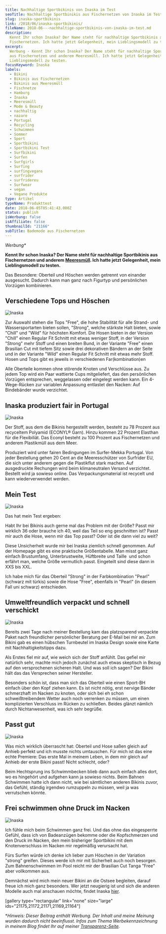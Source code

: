 ```yaml
---
title: Nachhaltige Sportbikinis von Inaska im Test
seoTitle: Nachhaltige Sportbinikis aus Fischernetzen von Inaska im Test
slug: inaska-sportbikinis
link: /2018/06/inaska-sportbikinis/
fileName: 2018-06---nachhaltige-sportbikinis-von-inaska-im-test.md
description:
  Kennt Ihr schon Inaska? Der Name steht für nachhaltige Sportbikinis aus
  Fischernetzen. Ich hatte jetzt Gelegenheit, mein Lieblingsmodell zu testen.
excerpt:
  Werbung - Kennt Ihr schon Inaska? Der Name steht für nachhaltige Sportbikinis
  aus Fischernetzen und anderem Meeresmüll. Ich hatte jetzt Gelegenheit, mein
  Lieblingsmodell zu testen.
focusKeyword: Inaska
labels:
  - Bikini
  - Bikinis aus Fischernetzen
  - Bikinis aus Meeresmüll
  - Fischnetze
  - Hamburg
  - Inaska
  - Meeresmüll
  - Mode & Beauty
  - nachhaltig
  - nazare
  - Portugal
  - Recycling
  - Schwimmen
  - Sommer
  - Sport
  - Sportbikini
  - Sportbikini Test
  - Surfbikini
  - Surfen
  - Surfgirls
  - Surfing
  - surfingvegans
  - surfrider
  - surfridereu
  - Surfwear
  - vegan
  - Vegane Produkte
type: Artikel
typeName: Produkttest
date: 2018-06-05T05:41:43.000Z
status: publish
isWerbung: false
isAffiliate: false
thumbnailId: "21166"
subTitle: Bademode aus Fischernetzen
---
```


<em>Werbung\*</em>

<strong>Kennt Ihr schon Inaska? Der Name steht für nachhaltige Sportbikinis aus
Fischernetzen und anderem
<a href="http://cardamonchai.com/2017/08/kenia-sagt-plastiktueten-nein-danke/">Meeresmüll</a>.
Ich hatte jetzt Gelegenheit, mein Lieblingsmodell zu testen.</strong>

Das Besondere: Oberteil und Höschen werden getrennt von einander ausgesucht.
Dadurch kann man ganz nach Figurtyp und persönlichen Vorzügen kombinieren.

## Verschiedene Tops und Höschen

![Inaska](http://cardamonchai.com/wp-content/uploads/2018/06/42533727991_67d70a3cb6_z-400x300.jpg)

Zur Auswahl stehen die Tops "Free", die hohe Stabilität für alle Strand- und
Wassersportarten bieten sollen, "Strong", welche stärkste Halt bieten, sowie
"Chill" und "Wild" für höchsten Komfort. Die Hosen bieten in der Version "Chill"
einen Regular Fit Schnitt mit etwas weniger Stoff, in der Version "Strong" mehr
Stoff und einen breiten Bund, in der Variante "Free" einen Brasilian Cut mit
tiefem Sitz sowie drei dekorativen Bändern an der Seite und in der Variante
"Wild" einen Regular Fit Schnitt mit etwas mehr Stoff. Hosen und Tops gibt es
jeweils in verschiedenen Far(kombination)en

Alle Oberteile kommen ohne störende Knoten und Verschlüsse aus. Zu jedem Top
wird ein Paar wattierte Cups mitgeliefert, das den persönlichen Vorzügen
entsprechen, weggelassen oder eingelegt werden kann. Ein 4-Wege-Rücken zur
variablen Anpassung entlastet den Nacken: Auf Bindebänder wurde verzichtet.

## Inaska produziert fair in Portugal

![Inaska](http://cardamonchai.com/wp-content/uploads/2018/06/27662943337_e6554c84dc_z-400x300.jpg)

Der Stoff, aus dem die Bikinis hergestellt werden, besteht zu 78 Prozent aus
recyceltem Polyamid (ECONYL® Garn). Hinzu kommen 22 Prozent Elasthan für die
Flexibiliät. Das Econyl besteht zu 100 Prozent aus Fischernetzen und anderem
Plastikmüll aus dem Meer.

Produziert wird unter fairen Bedingungen im Surfer-Mekka Portugal. Von jeder
Bestellung gehen 20 Cent an die Meeresschützer von Surfrider EU, die sich unter
anderem gegen die Plastikflut stark machen. Auf ausgedruckte Rechungen wird beim
klimaneutralen Versand verzichtet. Bestellt wird ja sowieso online. Das
Verpackungsmaterial ist recycelt und kann wiederverwendet werden.

## Mein Test

![Inaska](http://cardamonchai.com/wp-content/uploads/2018/06/41631456165_f9851efcbe_z-400x300.jpg)

Das hat mein Test ergeben:

Habt Ihr bei Bikinis auch gerne mal das Problem mit der Größe? Passt mir
wirklich 36 oder brauche ich 40, weil das Teil so eng geschnitten ist? Passt mir
auch die Hose, wenn mir das Top passt? Oder ist die dann viel zu weit?

Diese Unsicherheit wurde mir bei Inaska ziemlich schnell genommen. Auf der
Homepage gibt es eine praktische Größentabelle. Man misst ganz einfach
Brustumfang, Unterbrustweite, Hüftbreite und Taille  und schon erfährt man,
welche Größe vermutlich passt. Eingeteilt sind diese dann in XXS bis XXL.

Ich habe mich für das Oberteil "Strong" in der Farbkombination "Pearl" (schwarz
mit türkis) sowie die Hose "Free", ebenfalls in "Pearl" (in diesem Fall uni
schwarz) entschieden.

## Umweltfreundlich verpackt und schnell verschickt

![Inaska](http://cardamonchai.com/wp-content/uploads/2018/06/42533738911_8847fcdeb6_z-400x300.jpg)

Bereits zwei Tage nach meiner Bestellung kam das platzsparend verpackte Paket
nach freundlicher persönlicher Beratung per E-Mail bei mir an. Zum Bikini gab es
einen hübschen Turnbeutel im Inaska Design sowie eine Karte mit
Nachhaltigkeitstipps dazu.

Als Erstes fiel mir auf, wie weich sich der Stoff anfühlt. Das gefiel mir
natürlich sehr, machte mich jedoch zunächst auch etwas skeptisch in Bezug auf
den versprochenen sicheren Halt. Und was soll ich sagen? Der Bikini hält das das
Versprechen seiner Hersteller.

Besonders schön ist, dass man sich das Oberteil wie einen Sport-BH einfach über
den Kopf ziehen kann. Es ist nicht nötig, erst nervige Bänder schmerzhaft im
Nacken zu knoten, oder sich bei eh schon schweißtreibendem Wetter auch noch
verrenken zu müssen, um einen komplizierten Verschluss im Rücken zu schließen.
Beides glänzt nämlich durch Nichtanwesenheit, was ich sehr begrüße.

## Passt gut

![Inaska](http://cardamonchai.com/wp-content/uploads/2018/06/41631467815_c72362e389_z-400x300.jpg)

Was mich wirklich überrascht hat: Oberteil und Hose saßen gleich auf Anhieb
perfekt und ich musste nichts umtauschen. Für mich ist das eine echte Premiere:
Das erste Mal in meinem Leben, in dem mir gleich auf Anhieb der erste Bikini
passt! Nicht schlecht, oder?

Beim Hechtsprung ins Schwimmbecken blieb dann auch einfach alles dort, wo es
hingehört und aufgehen kann ja sowieso nichts. Beim Bahnen Schwimmen hatte ich
dann nicht, wie bei sämtlichen anderen Bikinis zuvor, das Gefühl, ständig
irgendwo rumzuppeln zu müssen, weil ja was verrutschen könnte.

## Frei schwimmen ohne Druck im Nacken

![Inaska](http://cardamonchai.com/wp-content/uploads/2018/06/41631463225_10ce673721_z-400x300.jpg)

Ich fühle mich beim Schwimmen ganz frei. Und das ohne das eingesperrte Gefühl,
dass ich von Badeanzügen bekomme oder die Kopfschmerzen und den Druck im Nacken,
den mein bisheriger Sportbikini mit dem Knotenverschluss im Nacken mir
regelmäßig verursacht hat.

Fürs Surfen würde ich denke ich lieber zum Höschen in der Variation "strong"
greifen. Dieses werde ich mir mit Sicherheit auch noch besorgen. Zum
Bahnenschwimmen im Pool reicht mir der Brasilian Cut Tanga "Free" aber
vollkommen aus.

Demnächst wird mich mein neuer Bikini an die Ostsee begleiten, darauf freue ich
mich ganz besonders. Wer jetzt neugierig ist und sich die anderen Modelle auch
mal anschauen möchte, findet Inaska
<a href="https://www.inaska-swimwear.com/shop/" target="_blank" rel="noopener">hier</a>.

[gallery type="rectangular" link="none" size="large"
ids="21175,21172,21171,21169,21164"]

\*<em>Hinweis: Dieser Beitrag enthält Werbung. Der Inhalt und meine Meinung
wurden dadurch nicht beeinflusst. Infos zum Thema Werbekennzeichnung in meinem
Blog findet Ihr auf meiner
<a href="https://cardamonchai.com/werbung/">Transparenz-Seite</a>.</em>
